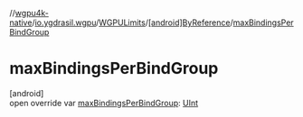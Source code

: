 //[wgpu4k-native](../../../../index.md)/[io.ygdrasil.wgpu](../../index.md)/[WGPULimits](../index.md)/[[android]ByReference](index.md)/[maxBindingsPerBindGroup](max-bindings-per-bind-group.md)

# maxBindingsPerBindGroup

[android]\
open override var [maxBindingsPerBindGroup](max-bindings-per-bind-group.md): [UInt](https://kotlinlang.org/api/core/kotlin-stdlib/kotlin/-u-int/index.html)